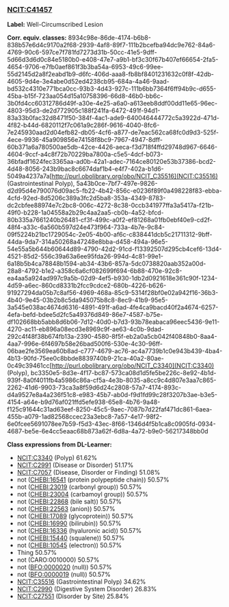 
### [NCIT:C41457](http://purl.obolibrary.org/obo/NCIT_C41457)
**Label:** Well-Circumscribed Lesion

**Corr. equiv. classes:** 8934c98e-86de-4174-b6b8-838b57e6d4c9170a2f68-2939-4af8-89f7-111b2bcefba94dc9e762-84a6-4769-90c6-597ce7f781fd7273d31b-50cc-41e5-9dff-5d66d3d6d0c84e5180b0-e408-47e7-a9b1-bf3c30f67b407ef66654-2fa5-4654-9706-e7fb0aef861f3b3ba54a-6953-49c6-99ee-55d2145d2a8f2eabd1b9-d6fc-406d-aaa8-fb8bf8401231632c0f8f-42db-4605-9d4e-3e4abe0d52ed4238cb95-684a-4a46-9aad-bd532c4310e771bca0cc-93b3-4d43-927c-111b6bb7364f6ff94b9c-d655-45ba-b15f-723aa054d15a10758396-66d8-46b0-bb6c-3b0fd4cc60312786d49f-a30e-4e25-a6a0-a613eeb8ddf00dd11e65-96ec-4803-95d3-de2d772905c188f241fa-6472-491f-94d1-83a33b0fac32d8471f50-384f-4ac1-ade9-640046444772c5a3922d-471d-4f82-b44d-6820112f7c061a9c286f-9616-4040-8fc6-7e245930aad2d04efb82-db05-4cf6-a877-de7eac562ca68fc0d9d3-525f-4ece-9936-45a909856e74158f8bc9-7967-4947-8dff-60b371a6a780500ae5db-42ce-4426-aeca-f3d718f4ffd29748d967-6646-4604-9ccf-a4c8f72b70229ba7800a-c5e5-4dcf-b073-36bfadf1624fec3365aa-ad0b-42a1-adec-7164ce80120e53b37386-bcd2-4d48-8056-243b9bac8c6674daf1b4-e4f7-402a-b1d6-5049a4237a7a[http://purl.obolibrary.org/obo/NCIT_C35516](NCIT:C35516) (Gastrointestinal Polyp), 5a43b0ce-7bf7-497e-9826-d2d95d4e790076d09ac5-fb22-4b42-856c-e0236f89f0a498228f83-ebba-4cfd-92ed-8d5206c389a3fc2d5ba8-353a-4349-8783-dc2cbfee88974e7c2bc8-006c-4272-8c38-0ccb341977ffa3a5417a-f21b-49f0-b228-1a04558a2b29c4aa2aa5-cb0b-4a52-bfcd-80b335a7661240b26481-cf3f-499c-a0f2-ef81268a01fb0ebf40e9-cd2f-48f4-a33c-6a560b597d24e473f964-733a-4b7e-9c84-09f5224b21bc1729054c-2e05-4b00-af6c-c838441dcb5c21711312-9bff-44da-9da7-314a50268a47248e8bba-d458-494a-96e5-54e55a5b644b60644d89-4790-42d2-91cd-f13392507d295cb4cef6-13d4-4521-85d2-556c39a63a6ee95fda26-994d-4c81-99e1-6a18b5b4ca78848b1594-ab34-43b6-857a-5dc0738820aab352a00d-28a8-4792-b1e2-a358c6a6cf082699f694-6b88-470e-92c8-ea4aa5a924ad997c9a5b-02d9-4ef5-b930-1db2d0921618e361c90f-1234-4d59-a6ec-860cd8331b2fcc9cdce2-680b-4226-b626-91927294da05b7c8af56-4969-468a-85c9-5314f28bf0e02a942f16-36b3-4b40-9e45-03b2b8c5da945075b8c8-8ec9-41b9-95e5-3a545e038ac4674d6316-4891-491f-a6ad-4fe4ca9bacd40f2a4674-6257-4efa-befd-bdee5d2fc5a49376d849-86e7-4587-b75e-df102668bb5abb8d6b06-7d12-40d0-b7d3-93b78eabaca96eec5436-9e11-4270-ac11-eb896a08ecd3e8969c9f-ae63-4c0b-9dad-292c4f48f38b674fb13a-2390-4580-8f5f-eb2a0a5cb042f40848b0-8aa4-4aa7-996e-6f4697b58e26bad500f6-530e-4c30-96ff-06bae2fe3569ea60b8ad-c777-4679-ac76-ac4a7739b1c0e943b439-4ba4-4b13-90fd-75ee0c8bbde8839740b9-21ca-40a2-80ae-0c49c39461cc[http://purl.obolibrary.org/obo/NCIT_C3340](NCIT:C3340) (Polyp), bc3350e5-8d3e-4f17-bc87-573ca08d1d5fe5be226c-8e92-4b1d-939f-8a0f4011fb4a5986c86a-cf5a-4e3b-8035-a8cc9c4d807e3aa7c865-2262-41d6-9903-73ca3a8f59d6d24c2808-57a7-4174-893c-d4a9527e8a4a236f51c8-e983-45b7-ab0d-f9d1fd99c28f3207b3ae-b3e5-4154-a64e-b9d76af021ffd5efe938-65e8-4b76-9a48-f125c91644c31ad63eef-8250-45c5-9aec-7087b7d22faf471dc861-6aea-455b-a079-1ad82568ccec23a3ebc8-7a57-4e17-98f2-6e0fcee5691078ee7b59-f5d3-43ec-8f66-1346d4f5b1ca8c0905fd-0934-4687-be5e-6e4cc5eaac68b873a62f-6d8a-4a72-b9e0-56217348bb0d

**Class expressions from DL-Learner:**

- [NCIT:C3340](http://purl.obolibrary.org/obo/NCIT_C3340) (Polyp) 61.62%
- [NCIT:C2991](http://purl.obolibrary.org/obo/NCIT_C2991) (Disease or Disorder) 51.17%
- [NCIT:C7057](http://purl.obolibrary.org/obo/NCIT_C7057) (Disease, Disorder or Finding) 51.08%
- not ([CHEBI:16541](http://purl.obolibrary.org/obo/CHEBI_16541) (protein polypeptide chain)) 50.57%
- not ([CHEBI:23019](http://purl.obolibrary.org/obo/CHEBI_23019) (carbonyl group)) 50.57%
- not ([CHEBI:23004](http://purl.obolibrary.org/obo/CHEBI_23004) (carbamoyl group)) 50.57%
- not ([CHEBI:22868](http://purl.obolibrary.org/obo/CHEBI_22868) (bile salt)) 50.57%
- not ([CHEBI:22563](http://purl.obolibrary.org/obo/CHEBI_22563) (anion)) 50.57%
- not ([CHEBI:17089](http://purl.obolibrary.org/obo/CHEBI_17089) (glycoprotein)) 50.57%
- not ([CHEBI:16990](http://purl.obolibrary.org/obo/CHEBI_16990) (bilirubin)) 50.57%
- not ([CHEBI:16336](http://purl.obolibrary.org/obo/CHEBI_16336) (hyaluronic acid)) 50.57%
- not ([CHEBI:15440](http://purl.obolibrary.org/obo/CHEBI_15440) (squalene)) 50.57%
- not ([CHEBI:10545](http://purl.obolibrary.org/obo/CHEBI_10545) (electron)) 50.57%
- Thing 50.57%
- not (CARO:0010000) 50.57%
- not ([BFO:0000020](http://purl.obolibrary.org/obo/BFO_0000020) (null)) 50.57%
- not ([BFO:0000019](http://purl.obolibrary.org/obo/BFO_0000019) (null)) 50.57%
- [NCIT:C35516](http://purl.obolibrary.org/obo/NCIT_C35516) (Gastrointestinal Polyp) 34.62%
- [NCIT:C2990](http://purl.obolibrary.org/obo/NCIT_C2990) (Digestive System Disorder) 26.83%
- [NCIT:C27551](http://purl.obolibrary.org/obo/NCIT_C27551) (Disorder by Site) 25.84%


